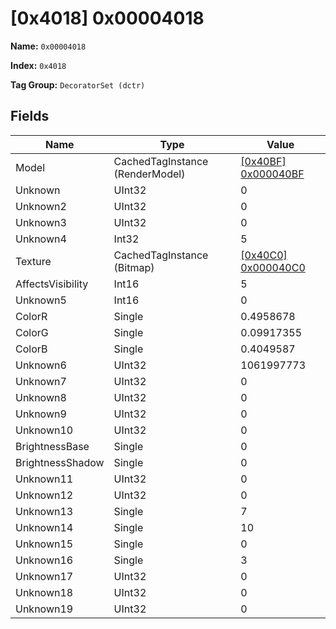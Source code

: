 # [0x4018] 0x00004018

**Name:** ```0x00004018```

**Index:** ```0x4018```

**Tag Group:** ```DecoratorSet (dctr)```

## Fields

Name	| Type	| Value
---	|---	|---	|
Model	|CachedTagInstance (RenderModel)	|[[0x40BF] 0x000040BF](../RenderModel/40BF.md)
Unknown	|UInt32	|0
Unknown2	|UInt32	|0
Unknown3	|UInt32	|0
Unknown4	|Int32	|5
Texture	|CachedTagInstance (Bitmap)	|[[0x40C0] 0x000040C0](../Bitmap/40C0.md)
AffectsVisibility	|Int16	|5
Unknown5	|Int16	|0
ColorR	|Single	|0.4958678
ColorG	|Single	|0.09917355
ColorB	|Single	|0.4049587
Unknown6	|UInt32	|1061997773
Unknown7	|UInt32	|0
Unknown8	|UInt32	|0
Unknown9	|UInt32	|0
Unknown10	|UInt32	|0
BrightnessBase	|Single	|0
BrightnessShadow	|Single	|0
Unknown11	|UInt32	|0
Unknown12	|UInt32	|0
Unknown13	|Single	|7
Unknown14	|Single	|10
Unknown15	|Single	|0
Unknown16	|Single	|3
Unknown17	|UInt32	|0
Unknown18	|UInt32	|0
Unknown19	|UInt32	|0


